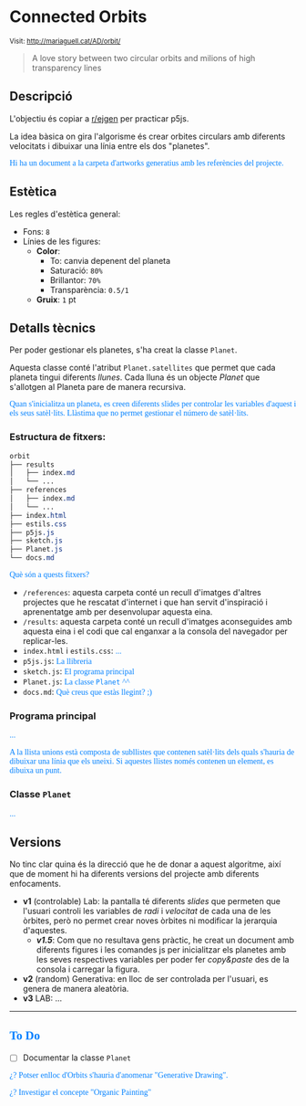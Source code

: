 # Connected Orbits

<style>n{color:#0080ff;font-family:"Segoe Print"}</style>

<small>Visit: http://mariaguell.cat/AD/orbit/</small>

>A love story between two circular orbits and milions of high transparency lines

## Descripció

L'objectiu és copiar a [r/ejgen](https://www.reddit.com/r/generative/comments/jqiv25/orbits_in_orbits/) per practicar p5js.

La idea bàsica on gira l'algorisme és crear orbites circulars amb diferents velocitats i dibuixar una línia entre els dos "planetes".

<n>Hi ha un document a la carpeta d'artworks generatius amb les referències del projecte.</n>

## Estètica

Les regles d'estètica general:

* Fons: `8`
* Línies de les figures:
	* **Color**:
		* To: canvia depenent del planeta
		* Saturació: `80%`
		* Brillantor: `70%`
		* Transparència: `0.5/1`
	* **Gruix**: `1` pt

## Detalls tècnics

Per poder gestionar els planetes, s'ha creat la classe `Planet`.

Aquesta classe conté l'atribut `Planet.satellites` que permet que cada planeta tingui diferents *llunes*. Cada lluna és un objecte *Planet* que s'allotgen al Planeta pare de manera recursiva.

<n>Quan s'inicialitza un planeta, es creen diferents slides per controlar les variables d'aquest i els seus satèl·lits. Llàstima que no permet gestionar el número de satèl·lits.</n>

### Estructura de fitxers:

```css
orbit
├── results
│   ├── index.md
│   └── ...
├── references
│   ├── index.md
│   └── ...
├── index.html
├── estils.css
├── p5js.js
├── sketch.js
├── Planet.js
└── docs.md
```

<n>Què són a quests fitxers?</n>

* `/references`: aquesta carpeta conté un recull d'imatges d'altres projectes que he rescatat d'internet i que han servit d'inspiració i aprenentatge amb per desenvolupar aquesta eina.
* `/results`: aquesta carpeta conté un recull d'imatges aconseguides amb aquesta eina i el codi que cal enganxar a la consola del navegador per replicar-les.
* `index.html` i `estils.css`: <n>...</n>
* `p5js.js`: <n>La llibreria</n>
* `sketch.js`: <n>El programa principal</n>
* `Planet.js`: <n>La classe `Planet` ^^</n>
* `docs.md`: <n>Què creus que estàs llegint? ;)</n>

### Programa principal

<n>...</n>

<n>A la llista unions està composta de subllistes que contenen satèl·lits dels quals s'hauria de dibuixar una línia que els uneixi. Si aquestes llistes només contenen un element, es dibuixa un punt.</n>

### Classe `Planet`

<n>...</n>

## Versions

No tinc clar quina és la direcció que he de donar a aquest algoritme, així que de moment hi ha diferents versions del projecte amb diferents enfocaments.

* **v1** (controlable) Lab: la pantalla té diferents *slides* que permeten que l'usuari controli les variables de *radi* i *velocitat* de cada una de les òrbites, però no permet crear noves òrbites ni modificar la jerarquia d'aquestes.
	* ***v1.5***: Com que no resultava gens pràctic, he creat un document amb diferents figures i les comandes js per inicialitzar els planetes amb les seves respectives variables per poder fer *copy&paste* des de la consola i carregar la figura.
* **v2** (random) Generativa: en lloc de ser controlada per l'usuari, es genera de manera aleatòria.
* **v3** LAB: ...

*****

## <n>To Do</n>

* [ ] Documentar la classe `Planet`

<n>¿?  Potser enlloc d'Orbits s'hauria d'anomenar "Generative Drawing".</n>

<n>¿?  Investigar el concepte "Organic Painting"</n>